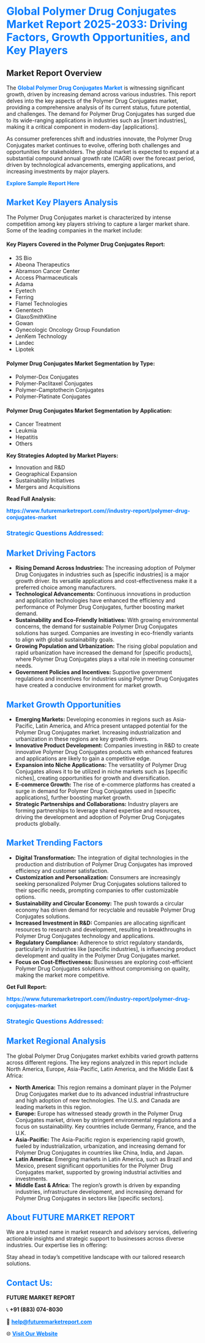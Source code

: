 <h1 style="color: #007BFF;">Global Polymer Drug Conjugates Market Report 2025-2033: Driving Factors, Growth Opportunities, and Key Players</h1>

<section id="overview">
<h2>Market Report Overview</h2>
<p>The <a href="https://www.futuremarketreport.com//industry-report/polymer-drug-conjugates-market" style="color: #007BFF; text-decoration: none;"><strong>Global Polymer Drug Conjugates Market</strong></a> is witnessing significant growth, driven by increasing demand across various industries. This report delves into the key aspects of the Polymer Drug Conjugates market, providing a comprehensive analysis of its current status, future potential, and challenges. The demand for Polymer Drug Conjugates has surged due to its wide-ranging applications in industries such as [insert industries], making it a critical component in modern-day [applications].</p>
<p>As consumer preferences shift and industries innovate, the Polymer Drug Conjugates market continues to evolve, offering both challenges and opportunities for stakeholders. The global market is expected to expand at a substantial compound annual growth rate (CAGR) over the forecast period, driven by technological advancements, emerging applications, and increasing investments by major players.</p>
</section>

<section id="overview">
<p><a href="https://www.futuremarketreport.com//request-sample/reportId=58089" style="color: #007BFF; text-decoration: none;"><strong>Explore Sample Report Here</strong></a></p>
</section>

<section id="key-players">
<h2 style="color: #007BFF;">Market Key Players Analysis</h2>
<p>The Polymer Drug Conjugates market is characterized by intense competition among key players striving to capture a larger market share. Some of the leading companies in the market include:</p>
<h4>Key Players Covered in the Polymer Drug Conjugates Report:</h4>
<ul><li>3S Bio</li><li>Abeona Therapeutics</li><li>Abramson Cancer Center</li><li>Access Pharmaceuticals</li><li>Adama</li><li>Eyetech</li><li>Ferring</li><li>Flamel Technologies</li><li>Genentech</li><li>GlaxoSmithKline</li><li>Gowan</li><li>Gynecologic Oncology Group Foundation</li><li>JenKem Technology</li><li>Landec</li><li>Lipotek</li></ul>
<h4>Polymer Drug Conjugates Market Segmentation by Type:</h4>
<ul><li>Polymer-Dox Conjugates</li><li>Polymer-Paclitaxel Conjugates</li><li>Polymer-Camptothecin Conjugates</li><li>Polymer-Platinate Conjugates</li></ul>

<h4>Polymer Drug Conjugates Market Segmentation by Application:</h4>
<ul><li>Cancer Treatment</li><li>Leukmia</li><li>Hepatitis</li><li>Others</li></ul>
<p><strong>Key Strategies Adopted by Market Players:</strong></p>
<ul>
<li>Innovation and R&D</li>
<li>Geographical Expansion</li>
<li>Sustainability Initiatives</li>
<li>Mergers and Acquisitions</li>
</ul>
</section>

<section>
<p><strong>Read Full Analysis: </strong></p><a href="https://www.futuremarketreport.com//industry-report/polymer-drug-conjugates-market" style="color: #007BFF; text-decoration: none;"><strong>https://www.futuremarketreport.com//industry-report/polymer-drug-conjugates-market</strong></a>
<h3 style="color: #007BFF;">Strategic Questions Addressed:</h3>
</section>

<section id="driving-factors">
<h2 style="color: #007BFF;">Market Driving Factors</h2>
<ul>
<li><strong>Rising Demand Across Industries:</strong> The increasing adoption of Polymer Drug Conjugates in industries such as [specific industries] is a major growth driver. Its versatile applications and cost-effectiveness make it a preferred choice among manufacturers.</li>
<li><strong>Technological Advancements:</strong> Continuous innovations in production and application technologies have enhanced the efficiency and performance of Polymer Drug Conjugates, further boosting market demand.</li>
<li><strong>Sustainability and Eco-Friendly Initiatives:</strong> With growing environmental concerns, the demand for sustainable Polymer Drug Conjugates solutions has surged. Companies are investing in eco-friendly variants to align with global sustainability goals.</li>
<li><strong>Growing Population and Urbanization:</strong> The rising global population and rapid urbanization have increased the demand for [specific products], where Polymer Drug Conjugates plays a vital role in meeting consumer needs.</li>
<li><strong>Government Policies and Incentives:</strong> Supportive government regulations and incentives for industries using Polymer Drug Conjugates have created a conducive environment for market growth.</li>
</ul>
</section>

<section id="growth-opportunities">
<h2 style="color: #007BFF;">Market Growth Opportunities</h2>
<ul>
<li><strong>Emerging Markets:</strong> Developing economies in regions such as Asia-Pacific, Latin America, and Africa present untapped potential for the Polymer Drug Conjugates market. Increasing industrialization and urbanization in these regions are key growth drivers.</li>
<li><strong>Innovative Product Development:</strong> Companies investing in R&D to create innovative Polymer Drug Conjugates products with enhanced features and applications are likely to gain a competitive edge.</li>
<li><strong>Expansion into Niche Applications:</strong> The versatility of Polymer Drug Conjugates allows it to be utilized in niche markets such as [specific niches], creating opportunities for growth and diversification.</li>
<li><strong>E-commerce Growth:</strong> The rise of e-commerce platforms has created a surge in demand for Polymer Drug Conjugates used in [specific applications], further boosting market growth.</li>
<li><strong>Strategic Partnerships and Collaborations:</strong> Industry players are forming partnerships to leverage shared expertise and resources, driving the development and adoption of Polymer Drug Conjugates products globally.</li>
</ul>
</section>

<section id="trending-factors">
<h2 style="color: #007BFF;">Market Trending Factors</h2>
<ul>
<li><strong>Digital Transformation:</strong> The integration of digital technologies in the production and distribution of Polymer Drug Conjugates has improved efficiency and customer satisfaction.</li>
<li><strong>Customization and Personalization:</strong> Consumers are increasingly seeking personalized Polymer Drug Conjugates solutions tailored to their specific needs, prompting companies to offer customizable options.</li>
<li><strong>Sustainability and Circular Economy:</strong> The push towards a circular economy has driven demand for recyclable and reusable Polymer Drug Conjugates solutions.</li>
<li><strong>Increased Investment in R&D:</strong> Companies are allocating significant resources to research and development, resulting in breakthroughs in Polymer Drug Conjugates technology and applications.</li>
<li><strong>Regulatory Compliance:</strong> Adherence to strict regulatory standards, particularly in industries like [specific industries], is influencing product development and quality in the Polymer Drug Conjugates market.</li>
<li><strong>Focus on Cost-Effectiveness:</strong> Businesses are exploring cost-efficient Polymer Drug Conjugates solutions without compromising on quality, making the market more competitive.</li>
</ul>
</section>

<section>
<p><strong>Get Full Report: </strong></p><a href="https://www.futuremarketreport.com//industry-report/polymer-drug-conjugates-market" style="color: #007BFF; text-decoration: none;"><strong>https://www.futuremarketreport.com//industry-report/polymer-drug-conjugates-market</strong></a>
<h3 style="color: #007BFF;">Strategic Questions Addressed:</h3>
</section>


<section id="regional-analysis">
<h2 style="color: #007BFF;">Market Regional Analysis</h2>
<p>The global Polymer Drug Conjugates market exhibits varied growth patterns across different regions. The key regions analyzed in this report include North America, Europe, Asia-Pacific, Latin America, and the Middle East & Africa:</p>
<ul>
<li><strong>North America:</strong> This region remains a dominant player in the Polymer Drug Conjugates market due to its advanced industrial infrastructure and high adoption of new technologies. The U.S. and Canada are leading markets in this region.</li>
<li><strong>Europe:</strong> Europe has witnessed steady growth in the Polymer Drug Conjugates market, driven by stringent environmental regulations and a focus on sustainability. Key countries include Germany, France, and the U.K.</li>
<li><strong>Asia-Pacific:</strong> The Asia-Pacific region is experiencing rapid growth, fueled by industrialization, urbanization, and increasing demand for Polymer Drug Conjugates in countries like China, India, and Japan.</li>
<li><strong>Latin America:</strong> Emerging markets in Latin America, such as Brazil and Mexico, present significant opportunities for the Polymer Drug Conjugates market, supported by growing industrial activities and investments.</li>
<li><strong>Middle East & Africa:</strong> The region’s growth is driven by expanding industries, infrastructure development, and increasing demand for Polymer Drug Conjugates in sectors like [specific sectors].</li>
</ul>
</section>

<footer>
<h2 style="color: #007BFF;">About FUTURE MARKET REPORT</h2>
<p>We are a trusted name in market research and advisory services, delivering actionable insights and strategic support to businesses across diverse industries. Our expertise lies in offering:</p>

<p>Stay ahead in today’s competitive landscape with our tailored research solutions.</p>

<h2 style="color: #007BFF;">Contact Us:</h2>
<p><strong>FUTURE MARKET REPORT</strong></p>
<p>📞 <strong>+91 (883) 074-8030</strong></p>
<p>📧 <strong><a href="mailto:help@futuremarketreport.com" style="color: #007BFF;">help@futuremarketreport.com</a></strong></p>
<p>🌐 <strong><a href="https://www.futuremarketreport.com/" style="color: #007BFF;">Visit Our Website</a></strong></p>
</footer>